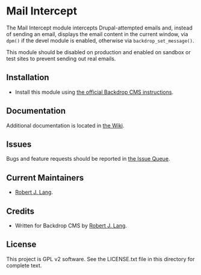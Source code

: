 Mail Intercept
======================

The Mail Intercept module intercepts Drupal-attempted emails and, instead of
sending an email, displays the email content in the current window, via `dpm()`
if the devel module is enabled, otherwise via `backdrop_set_message()`.

This module should be disabled on production and enabled on sandbox or test
sites to prevent sending out real emails.

Installation
------------

- Install this module using [the official Backdrop CMS instructions](  https://backdropcms.org/guide/modules).

Documentation
-------------

Additional documentation is located in [the Wiki](https://github.com/backdrop-contrib/mail_intercept/wiki/Documentation).

Issues
------

Bugs and feature requests should be reported in [the Issue Queue](https://github.com/backdrop-contrib/mail_intercept/issues).

Current Maintainers
-------------------

- [Robert J. Lang](https://github.com/bugfolder).

Credits
-------

- Written for Backdrop CMS by [Robert J. Lang](https://github.com/bugfolder).

License
-------

This project is GPL v2 software.
See the LICENSE.txt file in this directory for complete text.

